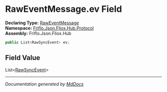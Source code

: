 ﻿<!--  
  <auto-generated>   
    The contents of this file were generated by a tool.  
    Changes to this file may be list if the file is regenerated  
  </auto-generated>   
-->

# RawEventMessage.ev Field

**Declaring Type:** [RawEventMessage](../index.md)  
**Namespace:** [Friflo.Json.Fliox.Hub.Protocol](../../index.md)  
**Assembly:** Friflo.Json.Fliox.Hub

```csharp
public List<RawSyncEvent> ev;
```

## Field Value

List\<[RawSyncEvent](../../RawSyncEvent/index.md)\>

___

*Documentation generated by [MdDocs](https://github.com/ap0llo/mddocs)*
